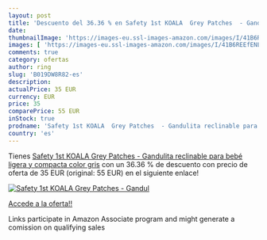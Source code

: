 ```yaml
---
layout: post
title: 'Descuento del 36.36 % en Safety 1st KOALA  Grey Patches  - Gandul'
date: 
thumbnailImage: 'https://images-eu.ssl-images-amazon.com/images/I/41B6REEfENL._SL200_.jpg'
images: [ 'https://images-eu.ssl-images-amazon.com/images/I/41B6REEfENL._SL200_.jpg' ]
comments: true
category: ofertas
author: ring
slug: 'B019DW8R82-es'
description:
actualPrice: 35 EUR
currency: EUR
price: 35
comparePrice: 55 EUR
inStock: true
prodname: 'Safety 1st KOALA  Grey Patches  - Gandulita reclinable para bebé  ligera y compacta  color gris'
country: 'es'
---
```


Tienes [Safety 1st KOALA  Grey Patches  - Gandulita reclinable para bebé  ligera y compacta  color gris](https://www.amazon.es/dp/B019DW8R82/?tag=tolees-21) con un 36.36 % de descuento con precio de oferta de 35 EUR (original: 55 EUR) en el siguiente enlace!

[![Safety 1st KOALA  Grey Patches  - Gandul](https://images-eu.ssl-images-amazon.com/images/I/41B6REEfENL._SL200_.jpg)](https://www.amazon.es/dp/B019DW8R82/?tag=tolees-21)

[Accede a la oferta!!](https://www.amazon.es/dp/B019DW8R82/?tag=tolees-21)

Links participate in Amazon Associate program and might generate a comission on qualifying sales


